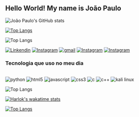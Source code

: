 ## Hello World! My name is João Paulo
 

![João Paulo's GitHub stats](https://github-readme-stats.vercel.app/api?username=JPmascena&show_icons=true&theme=highcontrast)

[![Top Langs](https://github-readme-stats.vercel.app/api/top-langs/?username=JPmascena&layout=pie)](https://github.com/JPmascena/github-readme-stats)


![Top Langs](https://github-readme-stats.vercel.app/api/top-langs/?username=anuraghazra&layout=compact)


[![Linkendin](https://img.shields.io/badge/LinkedIn-0077B5?style=for-the-badge&logo=linkedin&logoColor=white)](https://www.linkedin.com/in/joão-paulo-mascena-gomes-740676224/)
[![Instagram](https://img.shields.io/badge/Instagram-E4405F?style=for-the-badge&logo=instagram&logoColor=white)](https://www.instagram.com/joao_paulo.mas//)
[![gmail](https://img.shields.io/badge/Gmail-D14836?style=for-the-badge&logo=gmail&logoColor=white)](https://www.instagram.com/joao_paulo.mas//)
[![Instagram](https://img.shields.io/badge/Instagram-E4405F?style=for-the-badge&logo=instagram&logoColor=white)](https://www.instagram.com/joao_paulo.mas//)
[![Instagram](https://img.shields.io/badge/Instagram-E4405F?style=for-the-badge&logo=instagram&logoColor=white)](https://www.instagram.com/joao_paulo.mas//)


### Tecnologia que uso no meu dia 

<div style="display: inline_block"><br/>
  <img olign="center" alt="python" src="https://img.shields.io/badge/Python-3776AB?style=for-the-badge&logo=python&logoColor=white"/>
  <img olign="center" alt="html5" src="	https://img.shields.io/badge/HTML5-E34F26?style=for-the-badge&logo=html5&logoColor=white"/>
 <img olign="center" alt="javascript" src="https://img.shields.io/badge/JavaScript-F7DF1E?style=for-the-badge&logo=javascript&logoColor=black"/>
 <img olign="center" alt="css3" src="https://img.shields.io/badge/CSS3-1572B6?style=for-the-badge&logo=css3&logoColor=white"/>
 <img olign="center" alt="c" src="	https://img.shields.io/badge/C-00599C?style=for-the-badge&logo=c&logoColor=white"/>
 <img olign="center" alt="c++" src="https://img.shields.io/badge/C%2B%2B-00599C?style=for-the-badge&logo=c%2B%2B&logoColor=white"/>
 <img olign="center" alt="kali linux" src="	https://img.shields.io/badge/Kali_Linux-557C94?style=for-the-badge&logo=kali-linux&logoColor=white"/>
</div>

![Top Langs](https://github-readme-stats.vercel.app/api/top-langs/?username=JPmascena&hide_progress=true)

[![Harlok's wakatime stats](https://github-readme-stats.vercel.app/api/wakatime?username=ffflabs)](https://github.com/anuraghazra/github-readme-stats)

[![Top Langs](https://github-readme-stats.vercel.app/api/top-langs/?username=anuraghazra&layout=donut-vertical)](https://github.com/anuraghazra/github-readme-stats)

